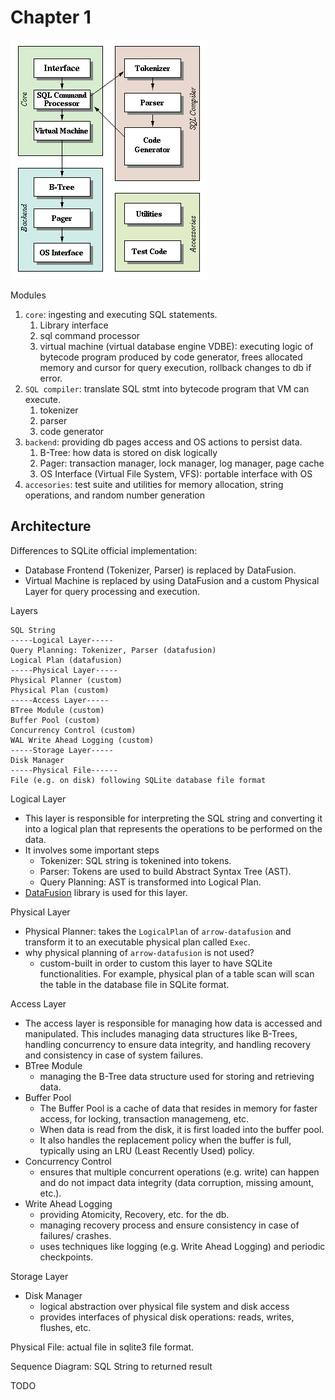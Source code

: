 # Chapter 1

![architecture](./architecture.png)

Modules
1. `core`: ingesting and executing SQL statements.
   1. Library interface
   2. sql command processor
   3. virtual machine (virtual database engine VDBE): executing logic of bytecode program produced by code generator, frees allocated memory and cursor for query execution, rollback changes to db if error.
2. `SQL compiler`: translate SQL stmt into bytecode program that VM can execute.
   1. tokenizer
   2. parser
   3. code generator
3. `backend`: providing db pages access and OS actions to persist data.
   1. B-Tree: how data is stored on disk logically
   2. Pager: transaction manager, lock manager, log manager, page cache
   3. OS Interface (Virtual File System, VFS): portable interface with OS
4. `accesories`: test suite and utilities for memory allocation, string operations, and random number generation

## Architecture
Differences to SQLite official implementation:
- Database Frontend (Tokenizer, Parser) is replaced by DataFusion.
- Virtual Machine is replaced by using DataFusion and a custom Physical Layer for query processing and execution.


Layers
```
SQL String
-----Logical Layer-----
Query Planning: Tokenizer, Parser (datafusion)
Logical Plan (datafusion)
-----Physical Layer-----
Physical Planner (custom)
Physical Plan (custom)
-----Access Layer-----
BTree Module (custom)
Buffer Pool (custom)
Concurrency Control (custom)
WAL Write Ahead Logging (custom)
-----Storage Layer-----
Disk Manager
-----Physical File------
File (e.g. on disk) following SQLite database file format
```


Logical Layer
- This layer is responsible for interpreting the SQL string and converting it into a logical plan
  that represents the operations to be performed on the data.
- It involves some important steps
    - Tokenizer: SQL string is tokenined into tokens.
    - Parser: Tokens are used to build Abstract Syntax Tree (AST).
    - Query Planning: AST is transformed into Logical Plan.
- [DataFusion](https://github.com/apache/arrow-datafusion) library is used for this layer.


Physical Layer
- Physical Planner: takes the `LogicalPlan` of `arrow-datafusion` and transform it to an executable physical plan called `Exec`.
- why physical planning of `arrow-datafusion` is not used?
    - custom-built in order to custom this layer to have SQLite functionalities.
      For example, physical plan of a table scan will scan the table in the database file in SQLite format.


Access Layer
- The access layer is responsible for managing how data is accessed and manipulated.
  This includes managing data structures like B-Trees, handling concurrency to ensure data integrity,
  and handling recovery and consistency in case of system failures.
- BTree Module
    - managing the B-Tree data structure used for storing and retrieving data.
- Buffer Pool
    - The Buffer Pool is a cache of data that resides in memory for faster access, for locking, transaction managemeng, etc.
    - When data is read from the disk, it is first loaded into the buffer pool.
    - It also handles the replacement policy when the buffer is full, typically using an LRU (Least Recently Used) policy.
- Concurrency Control
    - ensures that multiple concurrent operations (e.g. write) can happen and do not
      impact data integrity (data corruption, missing amount, etc.).
- Write Ahead Logging
    - providing Atomicity, Recovery, etc. for the db.
    - managing recovery process and ensure consistency in case of failures/ crashes.
    - uses techniques like logging (e.g. Write Ahead Logging) and periodic checkpoints.


Storage Layer
- Disk Manager
    - logical abstraction over physical file system and disk access
    - provides interfaces of physical disk operations: reads, writes, flushes, etc.


Physical File: actual file in sqlite3 file format.


Sequence Diagram: SQL String to returned result

TODO

